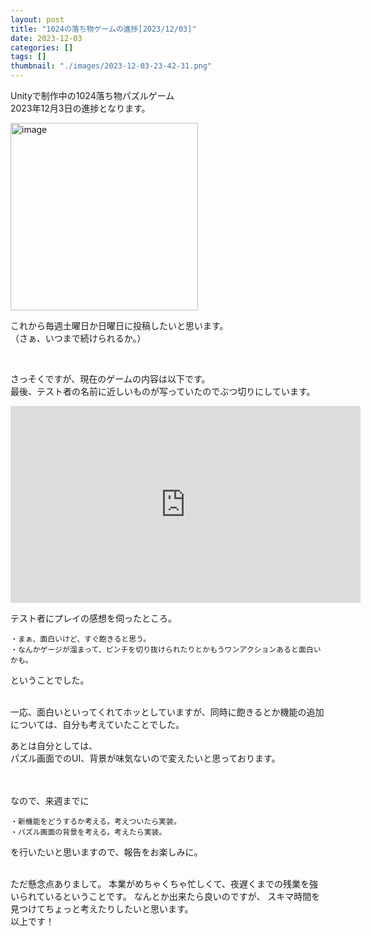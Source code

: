 ```yaml
---
layout: post
title: "1024の落ち物ゲームの進捗[2023/12/03]"
date: 2023-12-03
categories: []
tags: []
thumbnail: "./images/2023-12-03-23-42-31.png"
---
```


Unityで制作中の1024落ち物パズルゲーム  
2023年12月3日の進捗となります。  
  


<img src="{{ './images/2023-12-03-23-42-31.png' }}" alt="image" width="300" class="center-image"/>
  
これから毎週土曜日か日曜日に投稿したいと思います。  
（さぁ、いつまで続けられるか。）  
  
<br>
  
さっそくですが、現在のゲームの内容は以下です。    
最後、テスト者の名前に近しいものが写っていたのでぶつ切りにしています。  
<iframe width="560" height="315" src="https://www.youtube.com/embed/iNzr3xYb8vI" frameborder="0" allowfullscreen></iframe>  
  
<br>
  

テスト者にプレイの感想を伺ったところ。  
```
・まぁ、面白いけど、すぐ飽きると思う。
・なんかゲージが溜まって、ピンチを切り抜けられたりとかもうワンアクションあると面白いかも。
```
ということでした。  
<br>
  

一応、面白いといってくれてホッとしていますが、同時に飽きるとか機能の追加については、自分も考えていたことでした。  
  
あとは自分としては、  
パズル画面でのUI、背景が味気ないので変えたいと思っております。  
<br>
<br>
  

なので、来週までに  
```
・新機能をどうするか考える。考えついたら実装。
・パズル画面の背景を考える。考えたら実装。
```
を行いたいと思いますので、報告をお楽しみに。  
  
<br>
ただ懸念点ありまして。  
本業がめちゃくちゃ忙しくて、夜遅くまでの残業を強いられているということです。  
なんとか出来たら良いのですが、  
スキマ時間を見つけてちょっと考えたりしたいと思います。  
  

  
<br>
以上です！  
  
